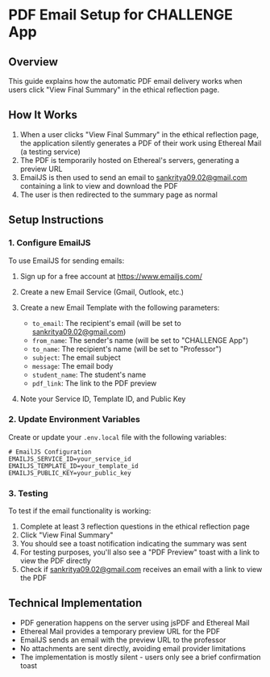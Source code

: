 # PDF Email Setup for CHALLENGE App

## Overview

This guide explains how the automatic PDF email delivery works when users click "View Final Summary" in the ethical reflection page.

## How It Works

1. When a user clicks "View Final Summary" in the ethical reflection page, the application silently generates a PDF of their work using Ethereal Mail (a testing service)
2. The PDF is temporarily hosted on Ethereal's servers, generating a preview URL
3. EmailJS is then used to send an email to sankritya09.02@gmail.com containing a link to view and download the PDF
4. The user is then redirected to the summary page as normal

## Setup Instructions

### 1. Configure EmailJS

To use EmailJS for sending emails:

1. Sign up for a free account at https://www.emailjs.com/
2. Create a new Email Service (Gmail, Outlook, etc.)
3. Create a new Email Template with the following parameters:
   - `to_email`: The recipient's email (will be set to sankritya09.02@gmail.com)
   - `from_name`: The sender's name (will be set to "CHALLENGE App")
   - `to_name`: The recipient's name (will be set to "Professor")
   - `subject`: The email subject
   - `message`: The email body
   - `student_name`: The student's name
   - `pdf_link`: The link to the PDF preview

4. Note your Service ID, Template ID, and Public Key

### 2. Update Environment Variables

Create or update your `.env.local` file with the following variables:

```
# EmailJS Configuration
EMAILJS_SERVICE_ID=your_service_id
EMAILJS_TEMPLATE_ID=your_template_id
EMAILJS_PUBLIC_KEY=your_public_key
```

### 3. Testing

To test if the email functionality is working:

1. Complete at least 3 reflection questions in the ethical reflection page
2. Click "View Final Summary"
3. You should see a toast notification indicating the summary was sent
4. For testing purposes, you'll also see a "PDF Preview" toast with a link to view the PDF directly
5. Check if sankritya09.02@gmail.com receives an email with a link to view the PDF

## Technical Implementation

- PDF generation happens on the server using jsPDF and Ethereal Mail
- Ethereal Mail provides a temporary preview URL for the PDF
- EmailJS sends an email with the preview URL to the professor
- No attachments are sent directly, avoiding email provider limitations
- The implementation is mostly silent - users only see a brief confirmation toast
